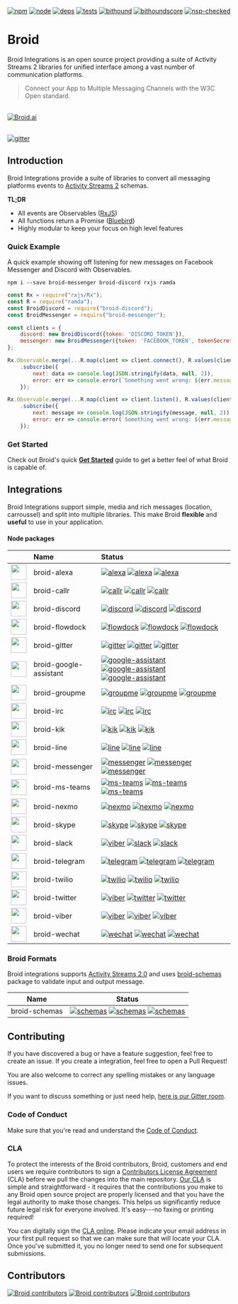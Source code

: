 [alexa-url]:https://github.com/broidHQ/integrations/tree/master/broid-alexa
[alexa-dm]:https://david-dm.org/broidhq/integrations.svg?path=broid-alexa
[alexa-dm-url]:https://david-dm.org/broidhq/integrations?path=broid-alexa
[alexa-npm]:https://img.shields.io/npm/v/broid-alexa.svg

[callr-url]: https://github.com/broidHQ/integrations/tree/master/broid-callr
[callr-dm]: https://david-dm.org/broidhq/integrations.svg?path=broid-callr
[callr-dm-url]: https://david-dm.org/broidhq/integrations?path=broid-callr
[callr-npm]: https://img.shields.io/npm/v/broid-callr.svg

[discord-url]: https://github.com/broidHQ/integrations/tree/master/broid-discord
[discord-dm]: https://david-dm.org/broidhq/integrations.svg?path=broid-discord
[discord-dm-url]: https://david-dm.org/broidhq/integrations?path=broid-discord
[discord-npm]: https://img.shields.io/npm/v/broid-discord.svg

[flowdock-url]: https://github.com/broidHQ/integrations/tree/master/broid-flowdock
[flowdock-dm]: https://david-dm.org/broidhq/integrations.svg?path=broid-flowdock
[flowdock-dm-url]: https://david-dm.org/broidhq/integrations?path=broid-flowdock
[flowdock-npm]: https://img.shields.io/npm/v/broid-flowdock.svg

[gitter-url]: https://github.com/broidHQ/integrations/tree/master/broid-gitter
[gitter-dm]: https://david-dm.org/broidhq/integrations.svg?path=broid-gitter
[gitter-dm-url]: https://david-dm.org/broidhq/integrations?path=broid-gitter
[gitter-npm]: https://img.shields.io/npm/v/broid-gitter.svg

[google-assistant-url]: https://github.com/broidHQ/integrations/tree/master/broid-google-assistant
[google-assistant-dm]: https://david-dm.org/broidhq/integrations.svg?path=broid-google-assistant
[google-assistant-dm-url]: https://david-dm.org/broidhq/integrations?path=broid-google-assistant
[google-assistant-npm]: https://img.shields.io/npm/v/broid-google-assistant.svg

[groupme-url]: https://github.com/broidHQ/integrations/tree/master/broid-groupme
[groupme-dm]: https://david-dm.org/broidhq/integrations.svg?path=broid-groupme
[groupme-dm-url]: https://david-dm.org/broidhq/integrations?path=broid-groupme
[groupme-npm]: https://img.shields.io/npm/v/broid-groupme.svg

[irc-url]: https://github.com/broidHQ/integrations/tree/master/broid-irc
[irc-dm]: https://david-dm.org/broidhq/integrations.svg?path=broid-irc
[irc-dm-url]: https://david-dm.org/broidhq/integrations?path=broid-irc
[irc-npm]: https://img.shields.io/npm/v/broid-irc.svg

[kik-url]: https://github.com/broidHQ/integrations/tree/master/broid-kik
[kik-dm]: https://david-dm.org/broidhq/integrations.svg?path=broid-kik
[kik-dm-url]: https://david-dm.org/broidhq/integrations?path=broid-kik
[kik-npm]: https://img.shields.io/npm/v/broid-kik.svg

[line-url]: https://github.com/broidHQ/integrations/tree/master/broid-line
[line-dm]: https://david-dm.org/broidhq/integrations.svg?path=broid-line
[line-dm-url]: https://david-dm.org/broidhq/integrations?path=broid-line
[line-npm]: https://img.shields.io/npm/v/broid-line.svg

[messenger-url]: https://github.com/broidHQ/integrations/tree/master/broid-messenger
[messenger-dm]: https://david-dm.org/broidhq/integrations.svg?path=broid-messenger
[messenger-dm-url]: https://david-dm.org/broidhq/integrations?path=broid-messenger
[messenger-npm]: https://img.shields.io/npm/v/broid-messenger.svg

[ms-teams-url]: https://github.com/broidHQ/integrations/tree/master/broid-ms-teams
[ms-teams-dm]: https://david-dm.org/broidhq/integrations.svg?path=broid-ms-teams
[ms-teams-dm-url]: https://david-dm.org/broidhq/integrations?path=broid-ms-teams
[ms-teams-npm]: https://img.shields.io/npm/v/broid-ms-teams.svg

[nexmo-url]: https://github.com/broidHQ/integrations/tree/master/broid-nexmo
[nexmo-dm]: https://david-dm.org/broidhq/integrations.svg?path=broid-nexmo
[nexmo-dm-url]: https://david-dm.org/broidhq/integrations?path=broid-nexmo
[nexmo-npm]: https://img.shields.io/npm/v/broid-nexmo.svg

[skype-url]: https://github.com/broidHQ/integrations/tree/master/broid-skype
[skype-dm]: https://david-dm.org/broidhq/integrations.svg?path=broid-skype
[skype-dm-url]: https://david-dm.org/broidhq/integrations?path=broid-skype
[skype-npm]: https://img.shields.io/npm/v/broid-skype.svg

[slack-url]: https://github.com/broidHQ/integrations/tree/master/broid-slack
[slack-dm]: https://david-dm.org/broidhq/integrations.svg?path=broid-slack
[slack-dm-url]: https://david-dm.org/broidhq/integrations?path=broid-slack
[slack-npm]: https://img.shields.io/npm/v/broid-slack.svg

[telegram-url]: https://github.com/broidHQ/integrations/tree/master/broid-telegram
[telegram-dm]: https://david-dm.org/broidhq/integrations.svg?path=broid-telegram
[telegram-dm-url]: https://david-dm.org/broidhq/integrations?path=broid-telegram
[telegram-npm]: https://img.shields.io/npm/v/broid-telegram.svg

[twilio-url]: https://github.com/broidHQ/integrations/tree/master/broid-twilio
[twilio-dm]: https://david-dm.org/broidhq/integrations.svg?path=broid-twilio
[twilio-dm-url]: https://david-dm.org/broidhq/integrations?path=broid-twilio
[twilio-npm]: https://img.shields.io/npm/v/broid-twilio.svg

[twitter-url]: https://github.com/broidHQ/integrations/tree/master/broid-twitter
[twitter-dm]: https://david-dm.org/broidhq/integrations.svg?path=broid-twitter
[twitter-dm-url]: https://david-dm.org/broidhq/integrations?path=broid-twitter
[twitter-npm]: https://img.shields.io/npm/v/broid-twitter.svg

[viber-url]: https://github.com/broidHQ/integrations/tree/master/broid-viber
[viber-dm]: https://david-dm.org/broidhq/integrations.svg?path=broid-viber
[viber-dm-url]: https://david-dm.org/broidhq/integrations?path=broid-viber
[viber-npm]: https://img.shields.io/npm/v/broid-viber.svg

[wechat-url]: https://github.com/broidHQ/integrations/tree/master/broid-wechat
[wechat-dm]: https://david-dm.org/broidhq/integrations.svg?path=broid-wechat
[wechat-dm-url]: https://david-dm.org/broidhq/integrations?path=broid-wechat
[wechat-npm]: https://img.shields.io/npm/v/broid-wechat.svg

[integration-doc-badge]:https://img.shields.io/badge/docs--green.svg?style=flat

[schemas-url]: https://github.com/broidHQ/integrations/tree/master/broid-schemas
[schemas-dm]: https://david-dm.org/broidhq/integrations.svg?path=broid-schemas
[schemas-dm-url]: https://david-dm.org/broidhq/integrations?path=broid-schemas
[schemas-npm]: https://img.shields.io/npm/v/broid-schemas.svg

[npm]:https://img.shields.io/badge/npm-broid-green.svg?style=flat
[npm-url]:https://www.npmjs.com/~broid

[node]:https://img.shields.io/node/v/broid-slack.svg
[node-url]:https://nodejs.org

[deps]:https://img.shields.io/badge/dependencies-checked-green.svg?style=flat
[deps-url]:#integrations

[tests]:https://img.shields.io/travis/broidHQ/integrations/master.svg
[tests-url]:https://travis-ci.org/broidHQ/integrations

[bithound]:https://img.shields.io/bithound/code/github/broidHQ/integrations.svg
[bithound-url]:https://www.bithound.io/github/broidHQ/integrations

[bithoundscore]:https://www.bithound.io/github/broidHQ/integrations/badges/score.svg
[bithoundscore-url]:https://www.bithound.io/github/broidHQ/integrations

[nsp-checked]:https://img.shields.io/badge/nsp-checked-green.svg?style=flat
[nsp-checked-url]:https://nodesecurity.io

[gitter]:https://badges.gitter.im/broidHQ/broid.svg
[gitter-url]:https://t.broid.ai/c/Blwjlw?utm_source=github&utm_medium=readme&utm_campaign=top&link=gitter


[![npm][npm]][npm-url]
[![node][node]][node-url]
[![deps][deps]][deps-url]
[![tests][tests]][tests-url]
[![bithound][bithound]][bithound-url]
[![bithoundscore][bithoundscore]][bithoundscore-url]
[![nsp-checked][nsp-checked]][nsp-checked-url]

# Broid

Broid Integrations is an open source project providing a suite of Activity Streams 2 libraries for unified interface among a vast number of communication platforms.

> Connect your App to Multiple Messaging Channels with the W3C Open standard.

<br>
<a href="https://github.com/broidHQ/integrations">
<img alt="Broid.ai" src="https://t.broid.ai/i/b-github-cover?utm_source=github&utm_medium=readme&utm_campaign=cover#a">
</a>
<br>
<br>

[![gitter][gitter]][gitter-url]

## Introduction

Broid Integrations provide a suite of libraries to convert all messaging platforms events to [Activity Streams 2](https://t.broid.ai/c/LSB12U?utm_source=github&utm_medium=readme&utm_campaign=introduction&link=as2) schemas.

**TL;DR**

* All events are Observables ([RxJS](https://github.com/ReactiveX/rxjs))
* All functions return a Promise ([Bluebird](http://bluebirdjs.com/docs/getting-started.html))
* Highly modular to keep your focus on high level features

### Quick Example

A quick example showing off listening for new messages on Facebook Messenger and Discord with Observables.

```shell
npm i --save broid-messenger broid-discord rxjs ramda
```

```javascript
const Rx = require("rxjs/Rx");
const R = require("ramda");
const BroidDiscord = require("broid-discord");
const BroidMessenger = require("broid-messenger");

const clients = {
	discord: new BroidDiscord({token: 'DISCORD_TOKEN'}),
	messenger: new BroidMessenger({token: 'FACEBOOK_TOKEN', tokenSecret: 'FACEBOOK_SECRET'})
};

Rx.Observable.merge(...R.map(client => client.connect(), R.values(clients)))
	.subscribe({
		next: data => console.log(JSON.stringify(data, null, 2)),
		error: err => console.error(`Something went wrong: ${err.message}`),
	});

Rx.Observable.merge(...R.map(client => client.listen(), R.values(clients)))
	.subscribe({
		next: message => console.log(JSON.stringify(message, null, 2)),
		error: err => console.error(`Something went wrong: ${err.message}`),
	});
```

### Get Started

Check out Broid's quick [**Get Started**](https://t.broid.ai/c/MRAxh0?utm_source=github&utm_medium=readme&utm_campaign=get-started) guide to get a better feel of what Broid is capable of.


<a name="integrations"></a>
## Integrations

Broid Integrations support simple, media and rich messages (location, carroussel) and split into multiple libraries.
This make Broid **flexible** and **useful** to use in your application.

#### Node packages

| |Name|Status|
|:--|:--|:----|
|<a href="https://github.com/broidHQ/integrations/tree/master/broid-alexa"><img width="35" src="https://t.broid.ai/i/p-alexa-color?utm_source=github&utm_medium=readme&utm_campaign=integrations"></a>| broid-alexa |[![alexa][alexa-npm]][alexa-url] [![alexa][alexa-dm]][alexa-dm-url] [![alexa][integration-doc-badge]][alexa-url]|
|<a href="https://github.com/broidHQ/integrations/tree/master/broid-callr"><img width="35" src="https://t.broid.ai/i/p-callr-color?utm_source=github&utm_medium=readme&utm_campaign=integrations"></a>| broid-callr |[![callr][callr-npm]][callr-url] [![callr][callr-dm]][callr-dm-url] [![callr][integration-doc-badge]][callr-url]|
|<a href="https://github.com/broidHQ/integrations/tree/master/broid-discord"><img width="35" src="https://t.broid.ai/i/s-discord-color?utm_source=github&utm_medium=readme&utm_campaign=integrations"></a>| broid-discord |[![discord][discord-npm]][discord-url] [![discord][discord-dm]][discord-dm-url] [![discord][integration-doc-badge]][discord-url]|
|<a href="https://github.com/broidHQ/integrations/tree/master/broid-flowdock"><img width="35" src="https://t.broid.ai/i/s-flowdock-color?utm_source=github&utm_medium=readme&utm_campaign=integrations"></a>| broid-flowdock |[![flowdock][flowdock-npm]][flowdock-url] [![flowdock][flowdock-dm]][flowdock-dm-url] [![flowdock][integration-doc-badge]][flowdock-url]|
|<a href="https://github.com/broidHQ/integrations/tree/master/broid-gitter"><img width="35" src="https://t.broid.ai/i/p-gitter-color?utm_source=github&utm_medium=readme&utm_campaign=integrations"></a>| broid-gitter |[![gitter][gitter-npm]][gitter-url] [![gitter][gitter-dm]][gitter-dm-url] [![gitter][integration-doc-badge]][gitter-url]|
|<a href="https://github.com/broidHQ/integrations/tree/master/broid-google-assistant"><img width="35" src="https://t.broid.ai/i/p-google-assistant-color?utm_source=github&utm_medium=readme&utm_campaign=integrations"></a>| broid-google-assistant |[![google-assistant][google-assistant-npm]][google-assistant-url] [![google-assistant][google-assistant-dm]][google-assistant-dm-url] [![google-assistant][integration-doc-badge]][google-assistant-url]|
|<a href="https://github.com/broidHQ/integrations/tree/master/broid-groupme"><img width="35" src="https://t.broid.ai/i/p-groupme-color?utm_source=github&utm_medium=readme&utm_campaign=integrations"></a>| broid-groupme |[![groupme][groupme-npm]][groupme-url] [![groupme][groupme-dm]][groupme-dm-url] [![groupme][integration-doc-badge]][groupme-url]|
|<a href="https://github.com/broidHQ/integrations/tree/master/broid-irc"><img width="35" src="https://t.broid.ai/i/p-irc-color?utm_source=github&utm_medium=readme&utm_campaign=integrations"></a>| broid-irc |[![irc][irc-npm]][irc-url] [![irc][irc-dm]][irc-dm-url] [![irc][integration-doc-badge]][irc-url]|
|<a href="https://github.com/broidHQ/integrations/tree/master/broid-kik"><img width="35" src="https://t.broid.ai/i/p-kik-color?utm_source=github&utm_medium=readme&utm_campaign=integrations"></a>| broid-kik |[![kik][kik-npm]][kik-url] [![kik][kik-dm]][kik-dm-url] [![kik][integration-doc-badge]][kik-url]|
|<a href="https://github.com/broidHQ/integrations/tree/master/broid-line"><img width="35" src="https://t.broid.ai/i/p-line-color?utm_source=github&utm_medium=readme&utm_campaign=integrations"></a>| broid-line |[![line][line-npm]][line-url] [![line][line-dm]][line-dm-url] [![line][integration-doc-badge]][line-url]|
|<a href="https://github.com/broidHQ/integrations/tree/master/broid-messenger"><img width="35" src="https://t.broid.ai/i/s-messenger-color?utm_source=github&utm_medium=readme&utm_campaign=integrations"></a>| broid-messenger |[![messenger][messenger-npm]][messenger-url] [![messenger][messenger-dm]][messenger-dm-url] [![messenger][integration-doc-badge]][messenger-url]|
|<a href="https://github.com/broidHQ/integrations/tree/master/broid-ms-teams"><img width="35" src="https://t.broid.ai/i/p-ms-teams-color?utm_source=github&utm_medium=readme&utm_campaign=integrations"></a>| broid-ms-teams |[![ms-teams][ms-teams-npm]][ms-teams-url] [![ms-teams][ms-teams-dm]][ms-teams-dm-url] [![ms-teams][integration-doc-badge]][ms-teams-url]|
|<a href="https://github.com/broidHQ/integrations/tree/master/broid-nexmo"><img width="35" src="https://t.broid.ai/i/p-nexmo-color?utm_source=github&utm_medium=readme&utm_campaign=integrations"></a>| broid-nexmo |[![nexmo][nexmo-npm]][nexmo-url] [![nexmo][nexmo-dm]][nexmo-dm-url] [![nexmo][integration-doc-badge]][nexmo-url]|
|<a href="https://github.com/broidHQ/integrations/tree/master/broid-skype"><img width="35" src="https://t.broid.ai/i/p-skype-color?utm_source=github&utm_medium=readme&utm_campaign=integrations"></a>| broid-skype |[![skype][skype-npm]][skype-url] [![skype][skype-dm]][skype-dm-url] [![skype][integration-doc-badge]][skype-url]|
|<a href="https://github.com/broidHQ/integrations/tree/master/broid-slack"><img width="35" src="https://t.broid.ai/i/s-slack-color?utm_source=github&utm_medium=readme&utm_campaign=integrations"></a>| broid-slack |[![viber][slack-npm]][slack-url] [![slack][slack-dm]][slack-dm-url] [![slack][integration-doc-badge]][slack-url]|
|<a href="https://github.com/broidHQ/integrations/tree/master/broid-telegram"><img width="35" src="https://t.broid.ai/i/s-telegram-color?utm_source=github&utm_medium=readme&utm_campaign=integrations"></a>| broid-telegram |[![telegram][telegram-npm]][telegram-url] [![telegram][telegram-dm]][telegram-dm-url] [![telegram][integration-doc-badge]][telegram-url]|
|<a href="https://github.com/broidHQ/integrations/tree/master/broid-twilio"><img width="35" src="https://t.broid.ai/i/p-twilio-color?utm_source=github&utm_medium=readme&utm_campaign=integrations"></a>| broid-twilio |[![twilio][twilio-npm]][twilio-url] [![twilio][twilio-dm]][twilio-dm-url] [![twilio][integration-doc-badge]][twilio-url]|
|<a href="https://github.com/broidHQ/integrations/tree/master/broid-twitter"><img width="35" src="https://t.broid.ai/i/s-twitter-color?utm_source=github&utm_medium=readme&utm_campaign=integrations"></a>| broid-twitter |[![viber][twitter-npm]][twitter-url] [![twitter][twitter-dm]][twitter-dm-url] [![twitter][integration-doc-badge]][twitter-url]|
|<a href="https://github.com/broidHQ/integrations/tree/master/broid-viber"><img width="35" src="https://t.broid.ai/i/p-viber-color?utm_source=github&utm_medium=readme&utm_campaign=integrations"></a>| broid-viber |[![viber][viber-npm]][viber-url] [![viber][viber-dm]][viber-dm-url] [![viber][integration-doc-badge]][viber-url]|
|<a href="https://github.com/broidHQ/integrations/tree/master/broid-wechat"><img width="35" src="https://t.broid.ai/i/p-wechat-color?utm_source=github&utm_medium=readme&utm_campaign=integrations"></a>| broid-wechat |[![wechat][wechat-npm]][wechat-url] [![wechat][wechat-dm]][wechat-dm-url] [![wechat][integration-doc-badge]][wechat-url]|

### Broid Formats

Broid integrations supports [Activity Streams 2.0](https://t.broid.ai/c/LSB12U?utm_source=github&utm_medium=readme&utm_campaign=formats&link=as2) and uses [broid-schemas](https://t.broid.ai/c/gepuZo?utm_source=github&utm_medium=readme&utm_campaign=formats&link=github-broid-schemas) package to validate input and output message.


|Name|Status|
|:--:|:----:|
|broid-schemas |[![schemas][schemas-npm]][schemas-url] [![schemas][schemas-dm]][schemas-dm-url] [![schemas][integration-doc-badge]][schemas-url]|

## Contributing

If you have discovered a bug or have a feature suggestion, feel free to create an issue. If you create a integration, feel free to open a Pull Request!

You are also welcome to correct any spelling mistakes or any language issues.

If you want to discuss something or just need help, [here is our Gitter room](https://t.broid.ai/c/Blwjlw?utm_source=github&utm_medium=readme&utm_campaign=contributing&link=gitter).

### Code of Conduct

Make sure that you're read and understand the [Code of Conduct](http://contributor-covenant.org/version/1/2/0/).

### CLA

To protect the interests of the Broid contributors, Broid, customers and end users we require contributors to sign a [Contributors License Agreement](https://cla-assistant.io/broidhq/integrations) (CLA) before we pull the changes into the main repository. [Our CLA](https://cla-assistant.io/broidhq/integrations) is simple and straightforward - it requires that the contributions you make to any Broid open source project are properly licensed and that you have the legal authority to make those changes. This helps us significantly reduce future legal risk for everyone involved. It's easy---no faxing or printing required!

You can digitally sign the [CLA online](https://cla-assistant.io/broidhq/integrations). Please indicate your email address in your first pull request so that we can make sure that will locate your CLA. Once you've submitted it, you no longer need to send one for subsequent submissions.

## Contributors

[![Broid contributors](https://img.shields.io/badge/Broid%20contributors%20-broidy-%23FF0000.svg?style=flat)](https://github.com/broidy)
[![Broid contributors](https://img.shields.io/badge/Broid%20contributors%20-killix-%23FF0000.svg?style=flat)](https://github.com/killix)
[![Broid contributors](https://img.shields.io/badge/Broid%20contributors%20-dustinblackman-%23FF0000.svg?style=flat)](https://github.com/dustinblackman)

